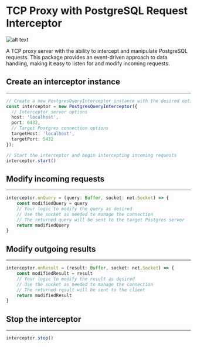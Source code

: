 # TCP Proxy with PostgreSQL Request Interceptor

![alt text](https://github.com/estebgonza/pg-redis-cache/actions/workflows/ci.yml/badge.svg)

A TCP proxy server with the ability to intercept and manipulate PostgreSQL requests. This package provides an event-driven approach to data handling, making it easy to listen for and modify incoming requests.

## Create an interceptor instance

----------------

```ts
// Create a new PostgresQueryInterceptor instance with the desired options
const interceptor = new PostgresQueryInterceptor({
  // Interceptor server options
  host: 'localhost',
  port: 6432,
  // Target Postgres connection options
  targetHost: 'localhost',
  targetPort: 5432
});

// Start the interceptor and begin intercepting incoming requests
interceptor.start()
```

## Modify incoming requests

----------------

```ts
interceptor.onQuery = (query: Buffer, socket: net.Socket) => {
    const modifiedQuery = query
    // Your logic to modify the query as desired
    // Use the socket as needed to manage the connection
    // The returned query will be sent to the target Postgres server
    return modifiedQuery
}
```

## Modify outgoing results

----------------

```ts
interceptor.onResult = (result: Buffer, socket: net.Socket) => {
    const modifiedResult = result
    // Your logic to modify the result as desired
    // Use the socket as needed to manage the connection
    // The returned result will be sent to the client
    return modifiedResult
}
```

## Stop the interceptor

----------------

```ts
interceptor.stop()
```
